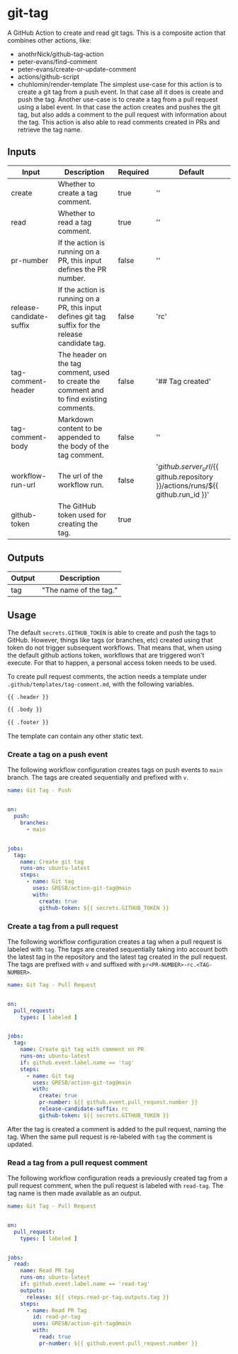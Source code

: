 # git-tag

A GitHub Action to create and read git tags.
This is a composite action that combines other actions, like:

- anothrNick/github-tag-action
- peter-evans/find-comment
- peter-evans/create-or-update-comment
- actions/github-script
- chuhlomin/render-template
  The simplest use-case for this action is to create a git tag from a push event.
  In that case all it does is create and push the tag.
  Another use-case is to create a tag from a pull request using a label event.
  In that case the action creates and pushes the git tag, but also adds a comment to the pull request with information
  about the tag.
  This action is also able to read comments created in PRs and retrieve the tag name.

## Inputs

| Input                    | Description                                                                                        | Required | Default                                                                               |
|--------------------------|----------------------------------------------------------------------------------------------------|----------|---------------------------------------------------------------------------------------|
| create                   | Whether to create a tag comment.                                                                   | true     | ''                                                                                    |
| read                     | Whether to read a tag comment.                                                                     | true     | ''                                                                                    |
| pr-number                | If the action is running on a PR, this input defines the PR number.                                | false    | ''                                                                                    |
| release-candidate-suffix | If the action is running on a PR, this input defines git tag suffix for the release candidate tag. | false    | 'rc'                                                                                  |
| tag-comment-header       | The header on the tag comment, used to create the comment and to find existing comments.           | false    | '## Tag created'                                                                      |
| tag-comment-body         | Markdown content to be appended to the body  of the tag comment.                                   | false    | ''                                                                                    |
| workflow-run-url         | The url of the workflow run.                                                                       | false    | '${{ github.server_url }}/${{ github.repository }}/actions/runs/${{ github.run_id }}' |
| github-token             | The GitHub token used for creating the tag.                                                        | true     |                                                                                       |

## Outputs

| Output | Description            | 
|--------|------------------------|
| tag    | "The name of the tag." |

## Usage

The default `secrets.GITHUB_TOKEN` is able to create and push the tags to GitHub. However, things like tags (or
branches, etc) created using that token do not trigger subsequent workflows. That means that, when using the default
github actions token, workflows that are triggered won't execute. For that to happen, a personal access token needs to
be used.

To create pull request comments, the action needs a template under `.github/templates/tag-comment.md`, with the
following variables.

```md
{{ .header }}

{{ .body }}

{{ .footer }}
```

The template can contain any other static text.

### Create a tag on a push event

The following workflow configuration creates tags on push events to `main` branch.
The tags are created sequentially and prefixed with `v`.

```yaml
name: Git Tag - Push


on:
  push:
    branches:
      - main


jobs:
  tag:
    name: Create git tag
    runs-on: ubuntu-latest
    steps:
      - name: Git tag
        uses: GRESB/action-git-tag@main
        with:
          create: true
          github-token: ${{ secrets.GITHUB_TOKEN }}
```

### Create a tag from a pull request

The following workflow configuration creates a tag when a pull request is labeled with `tag`.
The tags are created sequentially taking into account both the latest tag in the repository and the latest tag created
in the pull request.
The tags are prefixed with `v` and suffixed with `pr<PR-NUMBER>-rc.<TAG-NUMBER>`.

```yaml
name: Git Tag - Pull Request


on:
  pull_request:
    types: [ labeled ]


jobs:
  tag:
    name: Create git tag with comment on PR
    runs-on: ubuntu-latest
    if: github.event.label.name == 'tag'
    steps:
      - name: Git tag
        uses: GRESB/action-git-tag@main
        with:
          create: true
          pr-number: ${{ github.event.pull_request.number }}
          release-candidate-suffix: rc
          github-token: ${{ secrets.GITHUB_TOKEN }}
```

After the tag is created a comment is added to the pull request, naming the tag.
When the same pull request is re-labeled with `tag` the comment is updated.

### Read a tag from a pull request comment

The following workflow configuration reads a previously created tag from a pull request comment, when the pull request
is labeled with `read-tag`.
The tag name is then made available as an output.

```yaml
name: Git Tag - Pull Request


on:
  pull_request:
    types: [ labeled ]


jobs:
  read:
    name: Read PR tag
    runs-on: ubuntu-latest
    if: github.event.label.name == 'read-tag'
    outputs:
      release: ${{ steps.read-pr-tag.outputs.tag }}
    steps:
      - name: Read PR Tag
        id: read-pr-tag
        uses: GRESB/action-git-tag@main
        with:
          read: true
          pr-number: ${{ github.event.pull_request.number }}
```
